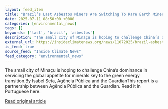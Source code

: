 ```yaml
---
layout: feed_item
title: "Brazil’s Last Asbestos Miners Are Switching To Rare Earth Minerals. Can They Offer a Brighter Future?"
date: 2025-07-11 08:50:00 +0000
categories: [environmental_news]
tags: []
keywords: ['last', 'brazil', 'asbestos']
description: "The small city of Minaçu is hoping to challenge China’s dominance in servicing the global appetite for minerals key to the green energy transition"
external_url: https://insideclimatenews.org/news/11072025/brazil-asbestos-mines-rare-earth-minerals-transition/
is_feed: true
source_feed: "Inside Climate News"
feed_category: "environmental_news"
---
```


The small city of Minaçu is hoping to challenge China’s dominance in servicing the global appetite for minerals key to the green energy transition.By Isabel Seta, Agência Pública and the GuardianThis report is a partnership between Agência Pública and the Guardian. Read it in Portuguese here.

[Read original article](https://insideclimatenews.org/news/11072025/brazil-asbestos-mines-rare-earth-minerals-transition/)
